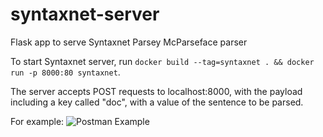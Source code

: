 # syntaxnet-server
Flask app to serve Syntaxnet Parsey McParseface parser

To start Syntaxnet server, run `docker build --tag=syntaxnet . && docker run -p 8000:80 syntaxnet`.

The server accepts POST requests to localhost:8000, with the payload including a key called "doc", with a value of the sentence to be parsed.

For example:
![Postman Example](https://github.com/kevinl94303/syntaxnet-server/blob/master/static-assets/request.png?raw=true "Postman Example")
